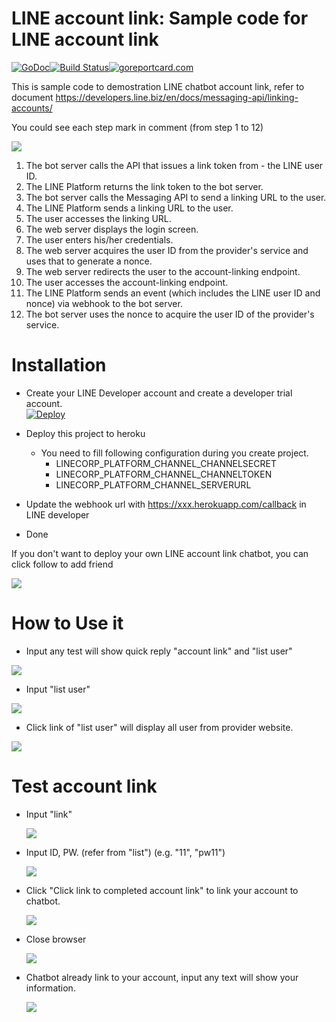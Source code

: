 LINE account link: Sample code for LINE account link
==============

 [![GoDoc](https://godoc.org/github.com/kkdai/line-account-link.svg?status.svg)](https://godoc.org/github.com/kkdai/line-account-link)[![Build Status](https://travis-ci.org/kkdai/line-account-link.svg?branch=master)](https://travis-ci.org/kkdai/line-account-link)[![goreportcard.com](https://goreportcard.com/badge/github.com/kkdai/line-account-link)](https://goreportcard.com/report/github.com/kkdai/line-account-link)

This is sample code to demostration LINE chatbot account link, refer to document https://developers.line.biz/en/docs/messaging-api/linking-accounts/

You could see each step mark in comment (from step 1 to 12)

![](https://developers.line.biz/media/messaging-api/linking-accounts/sequence-f0747c60.png)


1. The bot server calls the API that issues a link token from - the LINE user ID.
2. The LINE Platform returns the link token to the bot server.
3. The bot server calls the Messaging API to send a linking URL to the user.
4. The LINE Platform sends a linking URL to the user.
5. The user accesses the linking URL.
6. The web server displays the login screen.
7. The user enters his/her credentials.
8. The web server acquires the user ID from the provider's service and uses that to generate a nonce.
9. The web server redirects the user to the account-linking endpoint.
10. The user accesses the account-linking endpoint.
11. The LINE Platform sends an event (which includes the LINE user ID and nonce) via webhook to the bot server.
12. The bot server uses the nonce to acquire the user ID of the provider's service.


Installation
=============

- Create your LINE Developer account and create a developer trial account.  
  [![Deploy](https://www.herokucdn.com/deploy/button.svg)](https://heroku.com/deploy)

- Deploy this project to heroku
    - You need to fill following configuration during you create project.
        - LINECORP_PLATFORM_CHANNEL_CHANNELSECRET
        - LINECORP_PLATFORM_CHANNEL_CHANNELTOKEN
        - LINECORP_PLATFORM_CHANNEL_SERVERURL
- Update the webhook url with https://xxx.herokuapp.com/callback in LINE developer
- Done

If you don't want to deploy your own LINE account link chatbot, you can click follow to add friend

[![](https://scdn.line-apps.com/n/line_add_friends/btn/zh-Hant.png)](https://line.me/R/ti/p/%40yzy8635g)

How to Use it
=============


- Input any test will show quick reply "account link" and  "list user"

![](img/al1.PNG)


- Input "list user"

![](img/al2.PNG)


- Click link of "list user" will display all user from provider website.

![](img/al3.PNG)


# Test account link

- Input "link"

  ![](img/al4.PNG)

- Input ID, PW. (refer from "list") (e.g.  "11", "pw11")

  ![](img/al6.PNG)

- Click "Click link to completed account link" to link your account to chatbot.

  ![](img/al7.PNG)

- Close browser

  ![](img/al8.PNG)

- Chatbot already link to your account, input any text will show your information.

  ![](img/al5.PNG)


